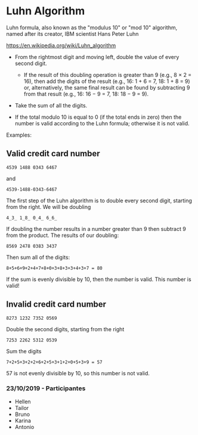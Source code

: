 # Luhn Algorithm

Luhn formula, also known as the "modulus 10" or "mod 10" algorithm, named after its creator, IBM scientist Hans Peter Luhn

https://en.wikipedia.org/wiki/Luhn_algorithm


- From the rightmost digit and moving left, double the value of every second digit. 
    - If the result of this doubling operation is greater than 9 (e.g., 8 × 2 = 16), then add the digits of the result (e.g., 16: 1 + 6 = 7, 18: 1 + 8 = 9) or, alternatively, the same final result can be found by subtracting 9 from that result (e.g., 16: 16 − 9 = 7, 18: 18 − 9 = 9).

- Take the sum of all the digits.

- If the total modulo 10 is equal to 0 (if the total ends in zero) then the number is valid according to the Luhn formula; otherwise it is not valid.

Examples:

Valid credit card number 
------------------------
```
4539 1488 0343 6467
```
and
```
4539-1488-0343-6467
```

The first step of the Luhn algorithm is to double every second digit, starting from the right. We will be doubling

```
4_3_ 1_8_ 0_4_ 6_6_
```

If doubling the number results in a number greater than 9 then subtract 9
from the product. The results of our doubling:

```
8569 2478 0383 3437
```

Then sum all of the digits:

```
8+5+6+9+2+4+7+8+0+3+8+3+3+4+3+7 = 80
```

If the sum is evenly divisible by 10, then the number is valid. This number is valid!


Invalid credit card number
--------------------------

```
8273 1232 7352 0569
```

Double the second digits, starting from the right

```
7253 2262 5312 0539
```

Sum the digits

```
7+2+5+3+2+2+6+2+5+3+1+2+0+5+3+9 = 57
```

57 is not evenly divisible by 10, so this number is not valid.


### 23/10/2019 - Participantes
* Hellen
* Tailor
* Bruno
* Karina
* Antonio
